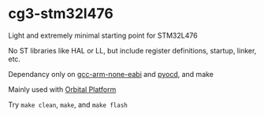 # cg3-stm32l476
Light and extremely minimal starting point for STM32L476

No ST libraries like HAL or LL, but include register definitions, startup, linker, etc. 

Dependancy only on [gcc-arm-none-eabi](https://packages.debian.org/bookworm/gcc-arm-none-eabi) and [pyocd](https://packages.debian.org/stable/embedded/python3-pyocd), and make

Mainly used with [Orbital Platform](https://github.com/uwu64/orbital-platform)

Try `make clean`, `make`, and `make flash`
